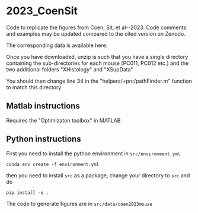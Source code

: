 # 2023_CoenSit

Code to replicate the figures from Coen, Sit, et al--2023.
Code comments and examples may be updated compared to the cited version on Zenodo.

The corresponding data is available here:

Once you have downloaded, unzip is such that you have a single directory containing the sub-directories for each mouse (PC011, PC012 etc.) and the two additional folders "XHistology" and "XSupData"

You should then change line 34 in the "helpers/+prc/pathFinder.m" function to match this directory

## Matlab instructions

Requires the "Optimizaton toolbox" in MATLAB

## Python instructions

First you need to install the python environment in `src/environment.yml`

```
conda env create -f environment.yml 
```

then you need to install `src` as a package, change your directory to `src` and do

```
pip install -e .
```

The code to generate figures are in `src/data/coen2023mouse`


